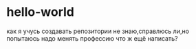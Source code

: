# hello-world
как я учусь создавать репозитории
не знаю,справлюсь ли,но попытаюсь
надо менять профессию
что ж ещё написать?
